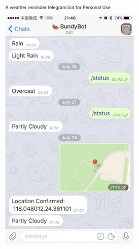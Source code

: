 A weather reminder telegram bot for Personal Use

![presentation](https://raw.githubusercontent.com/XSAM/TelegramBot/master/For-README/presentation.png)
